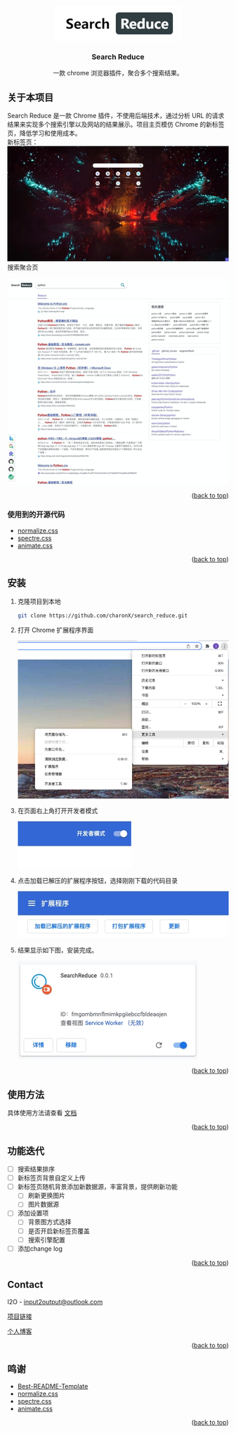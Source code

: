 <div id="top"></div>

<div align="center">
  <a href="https://github.com/charonX/search_reduce">
    <img src="static/logo.png" alt="Logo" width="289" height="80">
  </a>

  <h3 align="center">Search Reduce</h3>

  <p align="center">
    一款 chrome 浏览器插件，聚合多个搜索结果。
  </p>
</div>


## 关于本项目

Search Reduce 是一款 Chrome 插件，不使用后端技术，通过分析 URL 的请求结果来实现多个搜索引擎以及网站的结果展示。项目主页模仿 Chrome 的新标签页，降低学习和使用成本。
<br />
新标签页：
<br />
[![Search Reduce Screen Shot][product-screenshot1]](https://github.com/charonX/search_reduce)
<br />
搜索聚合页
<br />
<br />
[![Search Reduce Screen Shot][product-screenshot]](https://[github.com/charonX/search_reduce)


<p align="right">(<a href="#top">back to top</a>)</p>



### 使用到的开源代码

* [normalize.css](http://necolas.github.io/normalize.css/)
* [spectre.css](https://picturepan2.github.io/spectre/)
* [animate.css](https://animate.style/)

<p align="right">(<a href="#top">back to top</a>)</p>

## 安装

1. 克隆项目到本地

   ```sh
   git clone https://github.com/charonX/search_reduce.git
   ```

2. 打开 Chrome 扩展程序界面

   ![screenshot0](static/install/screenshot0.jpg)

3. 在页面右上角打开开发者模式

   ![screenshot1](static/install/screenshot1.jpg)

4. 点击加载已解压的扩展程序按钮，选择刚刚下载的代码目录

   ![screenshot2](static/install/screenshot2.jpg)

5. 结果显示如下图，安装完成。

   ![screenshot3](static/install/screenshot3.jpg)

<p align="right">(<a href="#top">back to top</a>)</p>



## 使用方法

具体使用方法请查看 [文档](Document.md)

<p align="right">(<a href="#top">back to top</a>)</p>



## 功能迭代

- [ ] 搜索结果排序
- [ ] 新标签页背景自定义上传
- [ ] 新标签页随机背景添加新数据源，丰富背景，提供刷新功能
    - [ ] 刷新更换图片
    - [ ] 图片数据源
- [ ] 添加设置项
    - [ ] 背景图方式选择
    - [ ] 是否开启新标签页覆盖
    - [ ] 搜索引擎配置
- [ ] 添加change log

<p align="right">(<a href="#top">back to top</a>)</p>

## Contact

I2O - input2output@outlook.com

[项目链接](https://github.com/charonX/search_reduce)

[个人博客](https://charonx.github.io/)

<p align="right">(<a href="#top">back to top</a>)</p>

## 鸣谢

* [Best-README-Template](https://github.com/othneildrew/Best-README-Template)
* [normalize.css](http://necolas.github.io/normalize.css/)
* [spectre.css](https://picturepan2.github.io/spectre/)
* [animate.css](https://animate.style/)

<p align="right">(<a href="#top">back to top</a>)</p>



[product-screenshot]: static/screenshot.jpg
[product-screenshot1]: static/screenshot1.jpg
